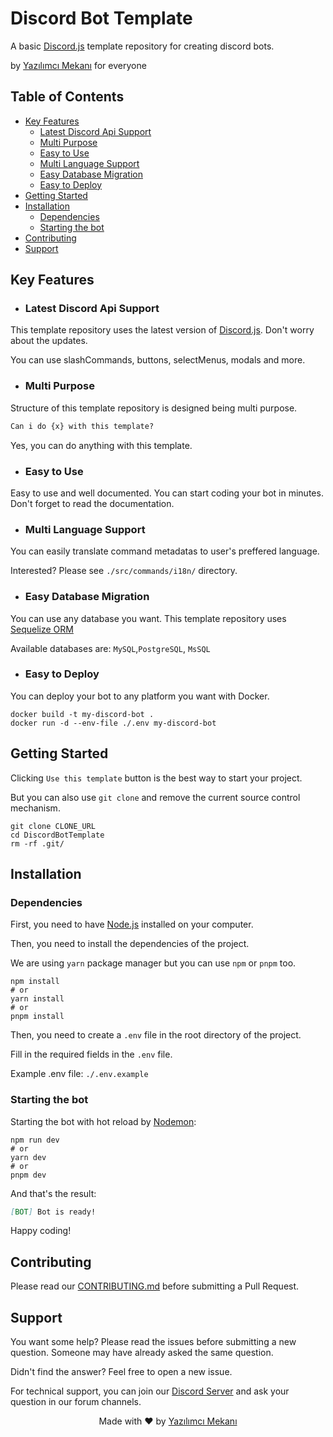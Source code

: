 # Discord Bot Template

A basic [Discord.js](https://github.com/discordjs/discord.js) template repository for creating discord bots.

by [Yazılımcı Mekanı](https://discord.gg/yazilimcimekani) for everyone

## Table of Contents

- [Key Features](#key-features)
    - [Latest Discord Api Support](#latest-discord-api-support)
    - [Multi Purpose](#multi-purpose)
    - [Easy to Use](#easy-to-use)
    - [Multi Language Support](#multi-language-support)
    - [Easy Database Migration](#easy-database-migration)
    - [Easy to Deploy](#easy-to-deploy)
- [Getting Started](#getting-started)
- [Installation](#installation)
    - [Dependencies](#dependencies)
    - [Starting the bot](#starting-the-bot)
- [Contributing](#contributing)
- [Support](#support)

## Key Features

- ### Latest Discord Api Support

This template repository uses the latest version of [Discord.js](https://github.com/discordjs/discord.js). Don't worry about the updates.

You can use slashCommands, buttons, selectMenus, modals and more.

- ### Multi Purpose

Structure of this template repository is designed being multi purpose.

```md
Can i do {x} with this template?
```

Yes, you can do anything with this template.

- ### Easy to Use

Easy to use and well documented. You can start coding your bot in minutes.
Don't forget to read the documentation.

- ### Multi Language Support

You can easily translate command metadatas to user's preffered language.

Interested? Please see `./src/commands/i18n/` directory.

- ### Easy Database Migration

You can use any database you want. This template repository uses [Sequelize ORM](https://sequelize.org)

Available databases are: `MySQL`,`PostgreSQL`, `MsSQL`

- ### Easy to Deploy

You can deploy your bot to any platform you want with Docker.

```shell
docker build -t my-discord-bot .
docker run -d --env-file ./.env my-discord-bot
```

## Getting Started

Clicking `Use this template` button is the best way to start your project.

But you can also use `git clone` and remove the current source control mechanism.

```shell
git clone CLONE_URL
cd DiscordBotTemplate
rm -rf .git/
```

## Installation

### Dependencies

First, you need to have [Node.js](https://nodejs.org/en) installed on your computer.

Then, you need to install the dependencies of the project.

We are using `yarn` package manager but you can use `npm` or `pnpm` too.

```shell
npm install
# or
yarn install
# or
pnpm install
```

Then, you need to create a `.env` file in the root directory of the project.

Fill in the required fields in the `.env` file.

Example .env file: `./.env.example`

### Starting the bot

Starting the bot with hot reload by [Nodemon](https://nodemon.io):

```shell
npm run dev
# or
yarn dev
# or
pnpm dev
```

And that's the result:

```md
[BOT] Bot is ready!
```

Happy coding!

## Contributing

Please read our [CONTRIBUTING.md](./CONTRIBUTING.md) before submitting a Pull Request.

## Support

You want some help? Please read the issues before submitting a new question. Someone may have already asked the same question.

Didn't find the answer? Feel free to open a new issue.

For technical support, you can join our [Discord Server](https://discord.gg/yazilimcimekani) and ask your question in our forum channels.

<p align="center">
Made with ❤️ by <a href="">Yazılımcı Mekanı</a>
</p>
